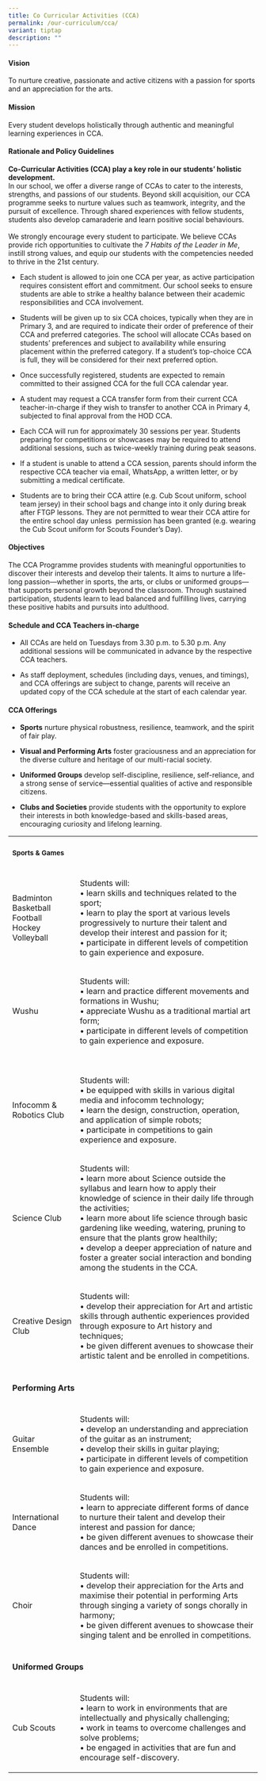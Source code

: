 ```yaml
---
title: Co Curricular Activities (CCA)
permalink: /our-curriculum/cca/
variant: tiptap
description: ""
---
```

<h4>Vision</h4>
<p>To nurture creative, passionate and active citizens with a passion for
sports and an appreciation for the arts.</p>
<h4>Mission</h4>
<p>Every student develops holistically through authentic and meaningful learning
experiences in CCA.</p>
<h4>Rationale and Policy Guidelines</h4>
<p><strong>Co-Curricular Activities (CCA) play a key role in our students’ holistic development.</strong>
<br>In our school, we offer a diverse range of CCAs to cater to the interests,
strengths, and passions of our students. Beyond skill acquisition, our
CCA programme seeks to nurture values such as teamwork, integrity, and
the pursuit of excellence. Through shared experiences with fellow students,
students also develop camaraderie and learn positive social behaviours.
<br>
<br>We strongly encourage every student to participate. We believe CCAs provide
rich opportunities to cultivate the <em>7 Habits of the Leader in Me</em>,
instill strong values, and equip our students with the competencies needed
to thrive in the 21st century.</p>
<ul data-tight="true" class="tight">
<li>
<p>Each student is allowed to join one CCA per year, as active participation
requires consistent effort and commitment. Our school seeks to ensure students
are able to strike a healthy balance between their academic responsibilities
and CCA involvement.</p>
</li>
<li>
<p>Students will be given up to six CCA choices, typically when they are
in Primary 3, and are required to indicate their order of preference of
their CCA and preferred categories. The school will allocate CCAs based
on students’ preferences and subject to availability while ensuring placement
within the preferred category. If a student’s top-choice CCA is full, they
will be considered for their next preferred option.</p>
</li>
<li>
<p>Once successfully registered, students are expected to remain committed
to their assigned CCA for the full CCA calendar year.</p>
</li>
<li>
<p>A student may request a CCA transfer form from their current CCA teacher-in-charge
if they wish to transfer to another CCA in Primary 4, subjected to final
approval from the HOD CCA.</p>
</li>
<li>
<p>Each CCA will run for approximately 30 sessions per year. Students preparing
for competitions or showcases may be required to attend additional sessions,
such as twice-weekly training during peak seasons.</p>
</li>
<li>
<p>If a student is unable to attend a CCA session, parents should inform
the respective CCA teacher via email, WhatsApp, a written letter, or by
submitting a medical certificate.</p>
</li>
<li>
<p>Students are to bring their CCA attire (e.g. Cub Scout uniform, school
team jersey) in their school bags and change into it only during break
after FTGP lessons. They are not permitted to wear their CCA attire for
the entire school day unless &nbsp;permission has been granted (e.g. wearing
the Cub Scout uniform for Scouts Founder’s Day).</p>
</li>
</ul>
<h4>Objectives</h4>
<p>The CCA Programme provides students with meaningful opportunities to discover
their interests and develop their talents. It aims to nurture a life-long
passion—whether in sports, the arts, or clubs or uniformed groups—that
supports personal growth beyond the classroom. Through sustained participation,
students learn to lead balanced and fulfilling lives, carrying these positive
habits and pursuits into adulthood.</p>
<h4>Schedule and CCA Teachers in-charge</h4>
<ul data-tight="true" class="tight">
<li>
<p>All CCAs are held on Tuesdays from 3.30 p.m. to 5.30 p.m. Any additional
sessions will be communicated in advance by the respective CCA teachers.</p>
</li>
<li>
<p>As staff deployment, schedules (including days, venues, and timings),
and CCA offerings are subject to change, parents will receive an updated
copy of the CCA schedule at the start of each calendar year.</p>
</li>
</ul>
<h4>CCA Offerings</h4>
<ul data-tight="true" class="tight">
<li>
<p><strong>Sports</strong> nurture physical robustness, resilience, teamwork,
and the spirit of fair play.</p>
</li>
<li>
<p><strong>Visual and Performing Arts</strong> foster graciousness and an
appreciation for the diverse culture and heritage of our multi-racial society.</p>
</li>
<li>
<p><strong>Uniformed Groups</strong> develop self-discipline, resilience,
self-reliance, and a strong sense of service—essential qualities of active
and responsible citizens.</p>
</li>
<li>
<p><strong>Clubs and Societies</strong> provide students with the opportunity
to explore their interests in both knowledge-based and skills-based areas,
encouraging curiosity and lifelong learning.</p>
</li>
</ul>
<table style="minWidth: 50px">
<colgroup>
<col>
<col>
</colgroup>
<tbody>
<tr>
<td rowspan="1" colspan="2">
<h4><sub>Sports &amp; Games</sub></h4>
</td>
</tr>
<tr>
<td rowspan="1" colspan="1">
<p>Badminton
<br>Basketball
<br>Football
<br>Hockey
<br>Volleyball</p>
</td>
<td rowspan="1" colspan="1">
<p>Students will:
<br>• learn skills and techniques related to the sport;
<br>• learn to play the sport at various levels progressively to nurture their
talent and develop their interest and passion for it;
<br>• participate in different levels of competition to gain experience and
exposure.</p>
</td>
</tr>
<tr>
<td rowspan="1" colspan="1">
<p>Wushu</p>
</td>
<td rowspan="1" colspan="1">
<p>Students will:
<br>• learn and practice different movements and formations in Wushu;
<br>• appreciate Wushu as a traditional martial art form;
<br>• participate in different levels of competition to gain experience and
exposure.</p>
</td>
</tr>
<tr>
<td rowspan="1" colspan="2">
<p></p>
</td>
</tr>
<tr>
<td rowspan="1" colspan="1">
<p>Infocomm &amp; Robotics Club</p>
</td>
<td rowspan="1" colspan="1">
<p>Students will:
<br>• be equipped with skills in various digital media and infocomm technology;
<br>• learn the design, construction, operation, and application of simple
robots;
<br>• participate in competitions to gain experience and exposure.</p>
</td>
</tr>
<tr>
<td rowspan="1" colspan="1">
<p>Science Club</p>
</td>
<td rowspan="1" colspan="1">
<p>Students will:
<br>• learn more about Science outside the syllabus and learn how to apply
their knowledge of science in their daily life through the activities;
<br>• learn more about life science through basic gardening like weeding,
watering, pruning to ensure that the plants grow healthily;
<br>• develop a deeper appreciation of nature and foster a greater social
interaction and bonding among the students in the CCA.</p>
</td>
</tr>
<tr>
<td rowspan="1" colspan="1">
<p>Creative Design Club</p>
</td>
<td rowspan="1" colspan="1">
<p>Students will:
<br>• develop their appreciation for Art and artistic skills through authentic
experiences provided through exposure to Art history and techniques;
<br>• be given different avenues to showcase their artistic talent and be
enrolled in competitions.</p>
</td>
</tr>
<tr>
<td rowspan="1" colspan="2">
<h4>Performing Arts</h4>
</td>
</tr>
<tr>
<td rowspan="1" colspan="1">
<p>Guitar Ensemble</p>
</td>
<td rowspan="1" colspan="1">
<p>Students will:
<br>• develop an understanding and appreciation of the guitar as an instrument;
<br>• develop their skills in guitar playing;
<br>• participate in different levels of competition to gain experience and
exposure.</p>
</td>
</tr>
<tr>
<td rowspan="1" colspan="1">
<p>International Dance</p>
</td>
<td rowspan="1" colspan="1">
<p>Students will:
<br>• learn to appreciate different forms of dance to nurture their talent
and develop their interest and passion for dance;
<br>• be given different avenues to showcase their dances and be enrolled
in competitions.</p>
</td>
</tr>
<tr>
<td rowspan="1" colspan="1">
<p>Choir</p>
</td>
<td rowspan="1" colspan="1">
<p>Students will:
<br>• develop their appreciation for the Arts and maximise their potential
in performing Arts through singing a variety of songs chorally in harmony;
<br>• be given different avenues to showcase their singing talent and be enrolled
in competitions.</p>
</td>
</tr>
<tr>
<td rowspan="1" colspan="2">
<h4>Uniformed Groups</h4>
</td>
</tr>
<tr>
<td rowspan="1" colspan="1">
<p>Cub Scouts</p>
</td>
<td rowspan="1" colspan="1">
<p>Students will:
<br>• learn to work in environments that are intellectually and physically
challenging;
<br>• work in teams to overcome challenges and solve problems;
<br>• be engaged in activities that are fun and encourage self-discovery.</p>
</td>
</tr>
</tbody>
</table>
<p></p>